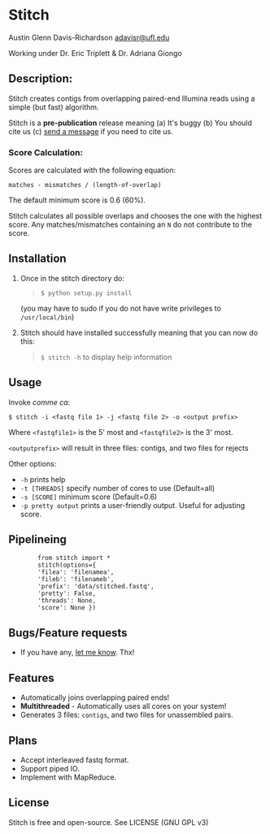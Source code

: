 # Stitch

Austin Glenn Davis-Richardson
<adavisr@ufl.edu>

Working under Dr. Eric Triplett & Dr. Adriana Giongo

## Description:

Stitch creates contigs from overlapping paired-end Illumina reads using a simple (but fast) algorithm.

Stitch is a __pre-publication__ release meaning (a) It's buggy (b) You should cite us (c) [send a message](mailto:adavisr@ufl.edu) if you need to cite us.

### Score Calculation:

Scores are calculated with the following equation:

`matches - mismatches / (length-of-overlap)`

The default minimum score is 0.6 (60%).

Stitch calculates all possible overlaps and chooses the one with
the highest score.  Any matches/mismatches containing an `N` do not
contribute to the score.
		
## Installation

1. Once in the stitch directory do:
   > `$ python setup.py install`

	(you may have to sudo if you do not have write privileges to `/usr/local/bin`)

2. Stitch should have installed successfully meaning that you can now do this:
   > `$ stitch -h`
   to display help information

## Usage

Invoke _comme ca_:

    $ stitch -i <fastq file 1> -j <fastq file 2> -o <output prefix>

Where `<fastqfile1>` is the 5' most and `<fastqfile2>` is the 3' most.

`<outputprefix>` will result in three files: contigs, and two files for rejects

Other options:

 - `-h` prints help
 - `-t [THREADS]` specify number of cores to use (Default=all)
 - `-s [SCORE]` minimum score (Default=0.6)
 - `-p pretty output` prints a user-friendly output.  Useful for adjusting
   score.

## Pipelineing

			from stitch import *
			stitch(options={
		  	'filea': 'filenamea',
		  	'fileb': 'filenameb',
		  	'prefix': 'data/stitched.fastq',
		  	'pretty': False,
		  	'threads': None,
		  	'score': None })

## Bugs/Feature requests

 - If you have any, [let me know](https://github.com/audy/stitch/issues). Thx!

## Features

 - Automatically joins overlapping paired ends!
 - **Multithreaded** - Automatically uses all cores on your system!
 - Generates 3 files: `contigs`, and two files for unassembled pairs.

## Plans

 - Accept interleaved fastq format.
 - Support piped IO.
 - Implement with MapReduce.

## License

Stitch is free and open-source.
See LICENSE (GNU GPL v3)